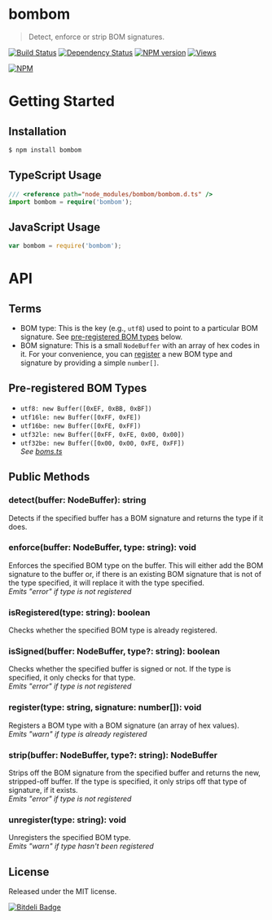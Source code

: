 # bombom

> Detect, enforce or strip BOM signatures.

[![Build Status][]](http://travis-ci.org/jedmao/bombom)
[![Dependency Status][]](https://gemnasium.com/jedmao/bombom)
[![NPM version][]](http://badge.fury.io/js/bombom)
[![Views][]](https://sourcegraph.com/github.com/jedmao/bombom)

[![NPM](https://nodei.co/npm/bombom.png?downloads=true)](https://nodei.co/npm/bombom/)


# Getting Started

## Installation

```bash
$ npm install bombom
```

## TypeScript Usage

```ts
/// <reference path="node_modules/bombom/bombom.d.ts" />
import bombom = require('bombom');
```

## JavaScript Usage

```js
var bombom = require('bombom');
```


# API

## Terms
- BOM type: This is the key (e.g., `utf8`) used to point to a particular BOM signature. See [pre-registered BOM types](https://github.com/jedmao/bombom/edit/master/README.md#pre-registered-bom-types) below.
- BOM signature: This is a small `NodeBuffer` with an array of hex codes in it. For your convenience, you can [register](https://github.com/jedmao/bombom/edit/master/README.md#registertype-string-signature-number-void) a new BOM type and signature by providing a simple `number[]`.

## Pre-registered BOM Types
- `utf8: new Buffer([0xEF, 0xBB, 0xBF])`
- `utf16le: new Buffer([0xFF, 0xFE])`
- `utf16be: new Buffer([0xFE, 0xFF])`
- `utf32le: new Buffer([0xFF, 0xFE, 0x00, 0x00])`
- `utf32be: new Buffer([0x00, 0x00, 0xFE, 0xFF])`
<br>*See [boms.ts](https://github.com/jedmao/bombom/blob/master/lib/boms.ts)*

## Public Methods

### detect(buffer: NodeBuffer): string
Detects if the specified buffer has a BOM signature and returns the type if it does.

### enforce(buffer: NodeBuffer, type: string): void
Enforces the specified BOM type on the buffer. This will either add the BOM signature to the buffer or, if there is an existing BOM signature that is not of the type specified, it will replace it with the type specified.
<br>*Emits "error" if type is not registered*

### isRegistered(type: string): boolean
Checks whether the specified BOM type is already registered.

### isSigned(buffer: NodeBuffer, type?: string): boolean
Checks whether the specified buffer is signed or not. If the type is specified, it only checks for that type.
<br>*Emits "error" if type is not registered*

### register(type: string, signature: number[]): void
Registers a BOM type with a BOM signature (an array of hex values).
<br>*Emits "warn" if type is already registered*

### strip(buffer: NodeBuffer, type?: string): NodeBuffer
Strips off the BOM signature from the specified buffer and returns the new, stripped-off buffer. If the type is specified, it only strips off that type of signature, if it exists.
<br>*Emits "error" if type is not registered*

### unregister(type: string): void
Unregisters the specified BOM type.
<br>*Emits "warn" if type hasn't been registered*


## License

Released under the MIT license.

[![Bitdeli Badge](https://d2weczhvl823v0.cloudfront.net/jedmao/bombom/trend.png)](https://bitdeli.com/free "Bitdeli Badge")



[Build Status]: https://secure.travis-ci.org/jedmao/bombom.png?branch=master
[Dependency Status]: https://gemnasium.com/jedmao/bombom.png
[NPM version]: https://badge.fury.io/js/bombom.png
[Views]: https://sourcegraph.com/api/repos/github.com/jedmao/bombom/counters/views-24h.png

